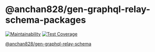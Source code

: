 # @anchan828/gen-graphql-relay-schema-packages

[![Maintainability](https://api.codeclimate.com/v1/badges/34b5a901291739507afd/maintainability)](https://codeclimate.com/github/anchan828/gen-graphql-relay-schema/maintainability)
[![Test Coverage](https://api.codeclimate.com/v1/badges/34b5a901291739507afd/test_coverage)](https://codeclimate.com/github/anchan828/gen-graphql-relay-schema/test_coverage)

[@anchan828/gen-graphql-relay-schema](https://github.com/anchan828/gen-graphql-relay-schema/tree/master/packages/sendgrid)
